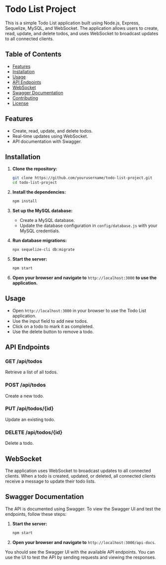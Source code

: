 # Todo List Project

This is a simple Todo List application built using Node.js, Express, Sequelize, MySQL, and WebSocket. The application allows users to create, read, update, and delete todos, and uses WebSocket to broadcast updates to all connected clients.

## Table of Contents

- [Features](#features)
- [Installation](#installation)
- [Usage](#usage)
- [API Endpoints](#api-endpoints)
- [WebSocket](#websocket)
- [Swagger Documentation](#swagger-documentation)
- [Contributing](#contributing)
- [License](#license)

## Features

- Create, read, update, and delete todos.
- Real-time updates using WebSocket.
- API documentation with Swagger.

## Installation

1. **Clone the repository:**
    ```bash
    git clone https://github.com/yourusername/todo-list-project.git
    cd todo-list-project
    ```

2. **Install the dependencies:**
    ```bash
    npm install
    ```

3. **Set up the MySQL database:**
    - Create a MySQL database.
    - Update the database configuration in `config/database.js` with your MySQL credentials.

4. **Run database migrations:**
    ```bash
    npx sequelize-cli db:migrate
    ```

5. **Start the server:**
    ```bash
    npm start
    ```

6. **Open your browser and navigate to** `http://localhost:3000` **to use the application.**

## Usage

- Open `http://localhost:3000` in your browser to use the Todo List application.
- Use the input field to add new todos.
- Click on a todo to mark it as completed.
- Use the delete button to remove a todo.

## API Endpoints

### GET /api/todos
Retrieve a list of all todos.

### POST /api/todos
Create a new todo.

### PUT /api/todos/{id}
Update an existing todo.

### DELETE /api/todos/{id}
Delete a todo.

## WebSocket

The application uses WebSocket to broadcast updates to all connected clients. When a todo is created, updated, or deleted, all connected clients receive a message to update their todo lists.

## Swagger Documentation

The API is documented using Swagger. To view the Swagger UI and test the endpoints, follow these steps:

1. **Start the server:**
    ```bash
    npm start
    ```

2. **Open your browser and navigate to** `http://localhost:3000/api-docs`.

You should see the Swagger UI with the available API endpoints. You can use the UI to test the API by sending requests and viewing the responses.

